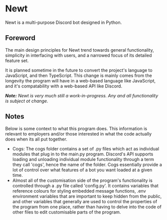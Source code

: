 # Newt

Newt is a multi-purpose Discord bot designed in Python.

## Foreword

The main design principles for Newt trend towards general functionality, simplicity in interfacing with users, and a narrowed focus of its detailed feature set.

It is planned sometime in the future to convert the project's language to JavaScript, and then TypeScript. This change is mainly comes from the longevity the program will have in a web-based language like JavaScript, and it's compatability with a web-based API like Discord.

***Note:** Newt is very much still a work-in-progress. Any and all functionality is subject ot change.*

## Notes

Below is some context to what this program does. This information is relevant to employers and/or those interested in what the code actually does when its all put together.

- Cogs: The cogs folder contains a set of .py files which act as individual modules that plug in to the main.py program. Discord's API supports loading and unloading individual module functionality through a term they call 'cogs', hence the name of the folder. Cogs essentially provide a lot of control over what features of a bot you want loaded at a given time.
- Almost all of the customisation side of the program's functionality is controlled through a .py file called 'config.py'. It contains variables that reference colours for styling embedded message functions, .env environment variables that are important to keep hidden from the public, and other variables that generally are used to control the properties of the program from one place, rather than having to delve into the code of other files to edit customisable parts of the program.
